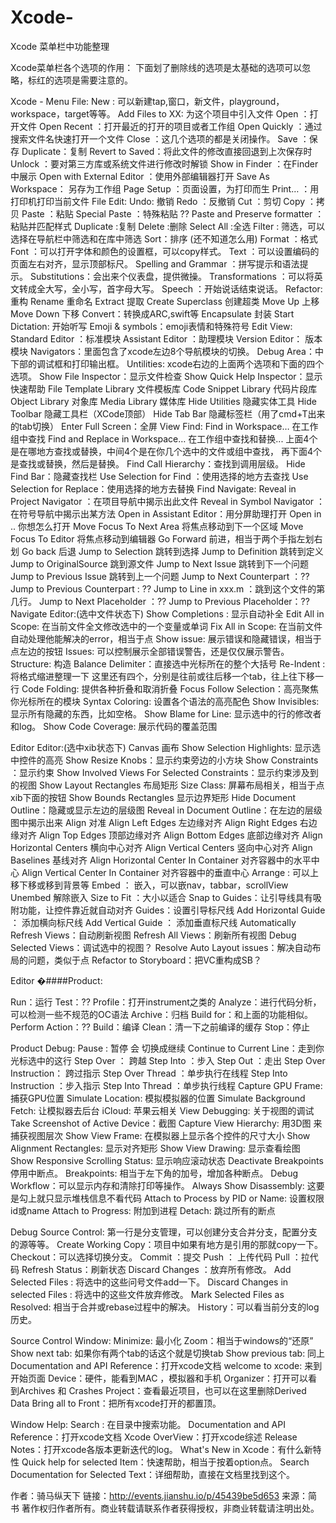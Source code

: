 # Xcode-
Xcode 菜单栏中功能整理

Xcode菜单栏各个选项的作用：
下面划了删除线的选项是太基础的选项可以忽略，标红的选项是需要注意的。

Xcode - Menu
File:
New : 可以新建tap,窗口，新文件，playground，workspace，target等等。
Add Files to XX: 为这个项目中引入文件
Open ：打开文件
Open Recent ：打开最近的打开的项目或者工作组
Open Quickly ：通过搜索文件名快速打开一个文件
Close ：这几个选项的都是关闭操作。
Save ：保存
Duplicate：复制
Revert to Saved：将此文件的修改直接回退到上次保存时
Unlock ：要对第三方库或系统文件进行修改时解锁
Show in Finder ：在Finder 中展示
Open with External Editor ：使用外部编辑器打开
Save As Workspace： 另存为工作组
Page Setup ：页面设置，为打印而生
Print… ：用打印机打印当前文件
File
Edit:
Undo: 撤销
Redo ：反撤销
Cut ：剪切
Copy ：拷贝
Paste ：粘贴
Special Paste ：特殊粘贴 ??
Paste and Preserve formatter ：粘贴并匹配样式
Duplicate :复制
Delete :删除
Select All :全选
Filter : 筛选，可以选择在导航栏中筛选和在库中筛选
Sort：排序 (还不知道怎么用)
Format ：格式
Font ：可以打开字体和颜色的设置框，可以copy样式。
Text ：可以设置编码的页面左右对齐，显示顶部标尺。
Spelling and Grammar ：拼写提示和语法提示。
Substitutions：会出来个仪表盘，提供微操。
Transformations ：可以将英文转成全大写，全小写，首字母大写。
Speech ：开始说话结束说话。
Refactor: 重构
Rename 重命名
Extract 提取
Create Superclass 创建超类
Move Up 上移
Move Down 下移
Convert：转换成ARC,swift等
Encapsulate 封装
Start Dictation: 开始听写
Emoji & symbols：emoji表情和特殊符号
Edit
View:
Standard Editor ：标准模块
Assistant Editor ：助理模块
Version Editor： 版本模块
Navigators：里面包含了xcode左边8个导航模块的切换。
Debug Area：中下部的调试框和打印输出框。
Untilities: xcode右边的上面两个选项和下面的四个选项。
Show File Inspector：显示文件检查
Show Quick Help Inspector：显示快速帮助
File Template Library 文件模板库
Code Snippet Library 代码片段库
Object Library 对象库
Media Library 媒体库
Hide Utilities 隐藏实体工具
Hide Toolbar 隐藏工具栏（XCode顶部）
Hide Tab Bar 隐藏标签栏（用了cmd+T出来的tab切换）
Enter Full Screen：全屏
View
Find:
Find in Workspace… 在工作组中查找
Find and Replace in Workspace… 在工作组中查找和替换...
上面4个是在哪地方查找或替换，中间4个是在你几个选中的文件或组中查找，
再下面4个是查找或替换，然后是替换。
Find Call Hierarchy：查找到调用层级。
Hide Find Bar：隐藏查找栏
Use Selection for Find ：使用选择的地方去查找
Use Selection for Replace：使用选择的地方去替换
Find
Navigate:
Reveal in Project Navigator ：在项目导航中揭示出此文件
Reveal in Symbol Navigator ：在符号导航中揭示出某方法
Open in Assistant Editor：用分屏助理打开
Open in .. 你想怎么打开
Move Focus To Next Area 将焦点移动到下一个区域
Move Focus To Editor 将焦点移动到编辑器
Go Forward 前进，相当于两个手指左划右划
Go back 后退
Jump to Selection 跳转到选择
Jump to Definition 跳转到定义
Jump to OriginalSource 跳到源文件
Jump to Next Issue 跳转到下一个问题
Jump to Previous Issue 跳转到上一个问题
Jump to Next Counterpart ：??
Jump to Previous Counterpart : ??
Jump to Line in xxx.m ：跳到这个文件的第几行。
Jump to Next Placeholder ：??
Jump to Previous Placeholder：??
Navigate
Editor:(选中文件状态下)
Show Completions : 显示自动补全
Edit All in Scope: 在当前文件全文修改选中的一个变量或单词
Fix All in Scope: 在当前文件自动处理他能解决的error，相当于点
Show issue: 展示错误和隐藏错误，相当于点左边的按钮
Issues: 可以控制展示全部错误警告，还是仅仅展示警告。
Structure: 构造
Balance Delimiter：直接选中光标所在的整个大括号
Re-Indent : 将格式缩进整理一下
这里还有四个，分别是往前或往后移一个tab，往上往下移一行
Code Folding: 提供各种折叠和取消折叠
Focus Follow Selection：高亮聚焦你光标所在的模块
Syntax Coloring: 设置各个语法的高亮配色
Show Invisibles: 显示所有隐藏的东西，比如空格。
Show Blame for Line: 显示选中的行的修改者和log。
Show Code Coverage: 展示代码的覆盖范围

Editor
Editor:(选中xib状态下)
Canvas 画布
Show Selection Highlights: 显示选中控件的高亮
Show Resize Knobs：显示约束旁边的小方块
Show Constraints ：显示约束
Show Involved Views For Selected Constraints：显示约束涉及到的视图
Show Layout Rectangles 布局矩形
Size Class: 屏幕布局相关，相当于点xib下面的按钮
Show Bounds Rectangles 显示边界矩形
Hide Document Outline：隐藏或显示左边的层级图
Reveal in Document Outline：在左边的层级图中揭示出来
Align 对准
Align Left Edges 左边缘对齐
Align Right Edges 右边缘对齐
Align Top Edges 顶部边缘对齐
Align Bottom Edges 底部边缘对齐
Align Horizontal Centers 横向中心对齐
Align Vertical Centers 竖向中心对齐
Align Baselines 基线对齐
Align Horizontal Center In Container 对齐容器中的水平中心
Align Vertical Center In Container 对齐容器中的垂直中心
Arrange : 可以上移下移或移到背景等
Embed ： 嵌入，可以嵌nav，tabbar，scrollView
Unembed 解除嵌入
Size to Fit ：大小以适合
Snap to Guides：让引导线具有吸附功能，让控件靠近就自动对齐
Guides：设置引导标尺线
Add Horizontal Guide ： 添加横向标尺线
Add Vertical Guide ： 添加垂直标尺线
Automatically Refresh Views：自动刷新视图
Refresh All Views：刷新所有视图
Debug Selected Views：调试选中的视图？
Resolve Auto Layout issues：解决自动布局的问题，类似于点
Refactor to Storyboard：把VC重构成SB？

Editor
�####Product:

Run：运行
Test：??
Profile：打开instrument之类的
Analyze：进行代码分析，可以检测一些不规范的OC语法
Archive：归档
Build for：和上面的功能相似。
Perform Action：??
Build：编译
Clean：清一下之前编译的缓存
Stop：停止

Product
Debug:
Pause : 暂停 会 切换成继续
Continue to Current Line：走到你光标选中的这行
Step Over ： 跨越
Step Into ：步入
Step Out ：走出
Step Over Instruction： 跨过指示
Step Over Thread ：单步执行在线程
Step Into Instruction ：步入指示
Step Into Thread ：单步执行线程
Capture GPU Frame: 捕获GPU位置
Simulate Location: 模拟模拟器的位置
Simulate Background Fetch: 让模拟器去后台
iCloud: 苹果云相关
View Debugging: 关于视图的调试
Take Screenshot of Active Device：截图
Capture View Hierarchy: 用3D图 来捕获视图层次
Show View Frame: 在模拟器上显示各个控件的尺寸大小
Show Alignment Rectangles: 显示对齐矩形
Show View Drawing: 显示查看绘图
Show Responsive Scrolling Status: 显示响应滚动状态
Deactivate Breakpoints 停用中断点。
Breakpoints: 相当于左下角的加号，增加各种断点。
Debug Workflow：可以显示内存和清除打印等操作。
Always Show Disassembly: 这要是勾上就只显示堆栈信息不看代码
Attach to Process by PID or Name: 设置权限id或name
Attach to Progress: 附加到进程
Detach: 跳过所有的断点

Debug
Source Control:
第一行是分支管理，可以创建分支合并分支，配置分支的源等等。
Create Working Copy：项目中如果有地方是引用的那就copy一下。
Checkout：可以选择切换分支。
Commit ：提交
Push ： 上传代码
Pull ：拉代码
Refresh Status：刷新状态
Discard Changes ：放弃所有修改。
Add Selected Files : 将选中的这些问号文件add一下。
Discard Changes in selected Files : 将选中的这些文件放弃修改。
Mark Selected Files as Resolved: 相当于合并或rebase过程中的解决。
History：可以看当前分支的log历史。

Source Control
Window:
Minimize: 最小化
Zoom：相当于windows的“还原”
Show next tab: 如果你有两个tab的话这个就是切换tab
Show previous tab: 同上
Documentation and API Reference：打开xcode文档
welcome to xcode: 来到开始页面
Device：硬件，能看到MAC ，模拟器和手机
Organizer：打开可以看到Archives 和 Crashes
Project：查看最近项目，也可以在这里删除Derived Data
Bring all to Front：把所有xcode打开的都置顶。

Window
Help:
Search : 在目录中搜索功能。
Documentation and API Reference：打开xcode文档
Xcode OverView：打开xcode综述
Release Notes：打开xcode各版本更新迭代的log。
What's New in Xcode：有什么新特性
Quick help for selected Item：快速帮助，相当于按着option点。
Search Documentation for Selected Text：详细帮助，直接在文档里找到这个。



作者：骑马纵天下
链接：http://events.jianshu.io/p/45439be5d653
来源：简书
著作权归作者所有。商业转载请联系作者获得授权，非商业转载请注明出处。
